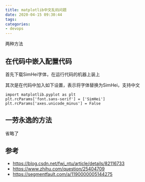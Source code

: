 ```yaml
---
title: matplotlib中文乱码问题
date: 2020-04-15 09:30:44
tags:
categories: 
- devops
---
```


两种方法
## 在代码中嵌入配置代码
首先下载SimHei字体，在运行代码的机器上装上

其次是在代码中加入如下设置，表示将字体替换为SimHei，支持中文 
```
import matplotlib.pyplot as plt
plt.rcParams['font.sans-serif'] = ['SimHei']
plt.rcParams['axes.unicode_minus'] = False
```
## 一劳永逸的方法
省略了

## 参考
* https://blog.csdn.net/fwj_ntu/article/details/82116733
* https://www.zhihu.com/question/25404709
* https://segmentfault.com/a/1190000005144275